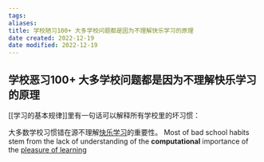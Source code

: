 ```yaml
---
tags: 
aliases: 
title: 学校陋习100+ 大多学校问题都是因为不理解快乐学习的原理
date created: 2022-12-19
date modified: 2022-12-19
---
```


## 学校恶习100+ 大多学校问题都是因为不理解快乐学习的原理

[[学习的基本规律]]里有一句话可以解释所有学校里的坏习惯：

大多数学校习惯错在源不理解[快乐学习](学习乐趣.md)的重要性。
Most of bad school habits stem from the lack of understanding of the **computational** importance of the [pleasure of learning](https://supermemo.guru/wiki/Pleasure_of_learning "Pleasure of learning")